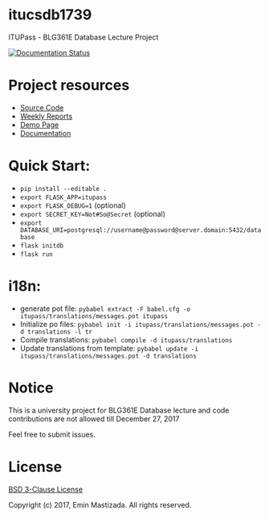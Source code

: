# itucsdb1739
ITUPass - BLG361E Database Lecture Project

[![Documentation Status](https://readthedocs.org/projects/itucsdb1739/badge/?version=latest)](http://itucsdb1739.readthedocs.io/en/latest/?badge=latest)

# Project resources
* [Source Code](https://github.com/itucsdb1739/itucsdb1739)
* [Weekly Reports](https://github.com/itucsdb1739/itucsdb1739/wiki)
* [Demo Page](https://itucsdb1739.mybluemix.net/)
* [Documentation](https://itucsdb1739.readthedocs.io/en/latest/)

# Quick Start:
* `pip install --editable .`
* `export FLASK_APP=itupass`
* `export FLASK_DEBUG=1` (optional)
* `export SECRET_KEY=Not#So@Secret` (optional)
* `export DATABASE_URI=postgresql://username@password@server.domain:5432/database`
* `flask initdb`
* `flask run`

# i18n:
* generate pot file: `pybabel extract -F babel.cfg -o itupass/translations/messages.pot itupass`
* Initialize po files: `pybabel init -i itupass/translations/messages.pot -d translations -l tr`
* Compile translations: `pybabel compile -d itupass/translations`
* Update translations from template: `pybabel update -i itupass/translations/messages.pot -d translations`

# Notice
This is a university project for BLG361E Database lecture and code contributions are not allowed till December 27, 2017

Feel free to submit issues.

# License
[BSD 3-Clause License](https://github.com/itucsdb1739/itucsdb1739/blob/master/LICENSE)

Copyright (c) 2017, Emin Mastizada. All rights reserved.

